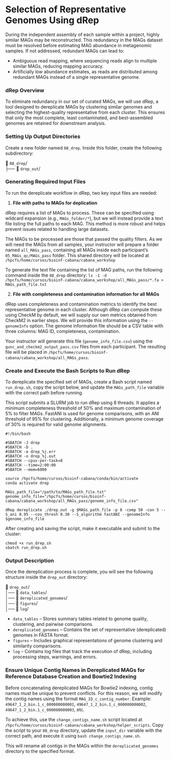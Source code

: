 # Selection of Representative Genomes Using dRep

During the independent assembly of each sample within a project, highly similar MAGs may be reconstructed. This redundancy in the MAGs dataset must be resolved before estimating MAG abundance in metagenomic samples. If not addressed, redundant MAGs can lead to:
- Ambiguous read mapping, where sequencing reads align to multiple similar MAGs, reducing mapping accuracy.
- Artificially low abundance estimates, as reads are distributed among redundant MAGs instead of a single representative genome.

### dRep Overview
To eliminate redundancy in our set of curated MAGs, we will use dRep, a tool designed to dereplicate MAGs by clustering similar genomes and selecting the highest-quality representative from each cluster. This ensures that only the most complete, least contaminated, and best-assembled genomes are retained for downstream analysis.

### Setting Up Output Directories

Create a new folder named `08_drep`. Inside this folder, create the following subdirectory:

📂 `08_drep`/ <br>
├── 📁 `drep_out`/

### Generating Required Input Files

To run the dereplicate workflow in dRep, two key input files are needed:

1. **File with paths to MAGs for deplication**

dRep requires a list of MAGs to process. These can be specified using wildcard expansion (e.g., `MAGs_folder/*`), but we will instead provide a text file listing the full paths to each MAG. This method is more robust and helps prevent issues related to handling large datasets.

The MAGs to be processed are those that passed the quality filters. As we will need the MAGs from all samples, your instructor will prepare a folder named `all_MAGs_pass`, containing all MAGs inside each participant’s `05_MAGs_qc/MAGs_pass` folder. This shared directory will be located at `/hpcfs/home/cursos/bioinf-cabana/cabana_workshop`

To generate the text file containing the list of MAG paths, run the following command inside the `08_drep` directory:
`ls -1 -d /hpcfs/home/cursos/bioinf-cabana/cabana_workshop/all_MAGs_pass/*.fa > MAGs_path_file.txt`

2. **File with completeness and contamination information for all MAGs**

dRep uses completeness and contamination metrics to identify the best representative genome in each cluster. Although dRep can compute these using CheckM by default, we will supply our own metrics obtained from CheckM2 in earlier steps. We will provide this information using the `--genomeInfo` option. The genome information file should be a CSV table with three columns: MAG ID, completeness, contamination.

Your instructor will generate this file (`genome_info_file.csv`) using the `gunc_and_checkm2_output_pass.csv` files from each participant. The resulting file will be placed in `/hpcfs/home/cursos/bioinf-cabana/cabana_workshop/all_MAGs_pass`.

### Create and Execute the Bash Scripts to Run dRep

To dereplicate the specified set of MAGs, create a Bash script named `run_drep.sh`, copy the script below, and update the `MAGs_path_file` variable with the correct path before running. 

This script submits a SLURM job to run dRep using 8 threads. It applies a minimum completeness threshold of 50% and maximum contamination of 5% to filter MAGs. FastANI is used for genome comparisons, with an ANI threshold of 95% for clustering. Additionally, a minimum genome coverage of 30% is required for valid genome alignments.

```
#!/bin/bash

#SBATCH -J drep
#SBATCH -D .
#SBATCH -e drep_%j.err
#SBATCH -o drep_%j.out
#SBATCH --cpus-per-task=8
#SBATCH --time=2:00:00	
#SBATCH --mem=6000

source /hpcfs/home/cursos/bioinf-cabana/conda/bin/activate
conda activate drep

MAGs_path_file="/path/to/MAGs_path_file.txt"
genome_info_file="/hpcfs/home/cursos/bioinf-cabana/cabana_workshop/all_MAGs_pass/genome_info_file.csv"

dRep dereplicate ./drep_out -g $MAGs_path_file -p 8 -comp 50 -con 5 --S_ani 0.95 --cov_thresh 0.30 --S_algorithm fastANI --genomeInfo $genome_info_file

```

After creating and saving the script, make it executable and submit to the cluster:

```
chmod +x run_drep.sh
sbatch run_drep.sh
```

### Output Description

Once the dereplication process is complete, you will see the following structure inside the `drep_out` directory:

📂 `drep_out`/ <br>
│── 📂 `data_tables`/ <br>
│── 📂 `dereplicated_genomes`/ <br>
│── 📂 `figures`/ <br>
│── 📂 `log`/


- `data_tables` – Stores summary tables related to genome quality, clustering, and pairwise comparisons.
- `dereplicated_genomes` – Contains the set of representative (dereplicated) genomes in FASTA format.
- `figures` – Includes graphical representations of genome clustering and similarity comparisons.
- `log` – Contains log files that track the execution of dRep, including processing steps, warnings, and errors.

### Ensure Unique Contig Names in Dereplicated MAGs for Reference Database Creation and Bowtie2 Indexing

Before concatenating dereplicated MAGs for Bowtie2 indexing, contig names must be unique to prevent conflicts. For this reason, we will modify the contig names using the format `MAG_ID_c_contig_number`.
Example: `49647_1_2_bin.1_c_000000000001`, `49647_1_2_bin.1_c_000000000002`, `49647_1_2_bin.1_c_000000000003`, etc.

To achieve this, use the `change_contigs_name.sh` script located at `/hpcfs/home/cursos/bioinf-cabana/cabana_workshop/helper_scripts`. Copy the script to your `08_drep` directory, update the `input_dir` variable with the correct path, and execute it using `bash change_contigs_name.sh`.

This will rename all contigs in the MAGs within the `dereplicated_genomes` directory to the specified format.

